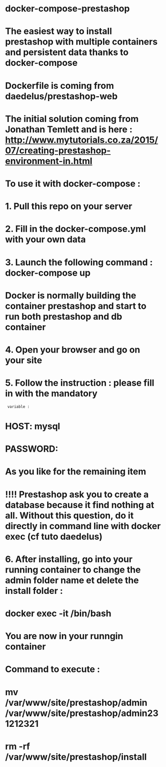 # docker-compose-prestashop
# The easiest way to install prestashop with multiple containers and persistent data thanks to docker-compose

# Dockerfile is coming from daedelus/prestashop-web 
# The initial solution coming from Jonathan Temlett and  is here :  http://www.mytutorials.co.za/2015/07/creating-prestashop-environment-in.html

# To use it with docker-compose :
# 1. Pull this repo on your server

# 2. Fill in the docker-compose.yml with your own data

# 3. Launch the following command : docker-compose up
#    Docker is normally building the container prestashop and start to run both prestashop and db container

# 4. Open your browser and go on your site

# 5. Follow the instruction : please fill in with the mandatory  
     variable :
#    HOST: mysql
#    PASSWORD: <yourrootpassword>
#    As you like for the remaining item

# !!!! Prestashop ask you to create a database because it find nothing at all. Without this  question, do it directly in command line with docker exec (cf tuto daedelus)

# 6. After installing, go into your running container to change the admin folder name et delete the install folder :

# docker exec -it <yourrunningprestashopcontainer> /bin/bash
# You are now in your runngin container

# Command to execute :
# mv /var/www/site/prestashop/admin /var/www/site/prestashop/admin231212321
# rm -rf /var/www/site/prestashop/install
